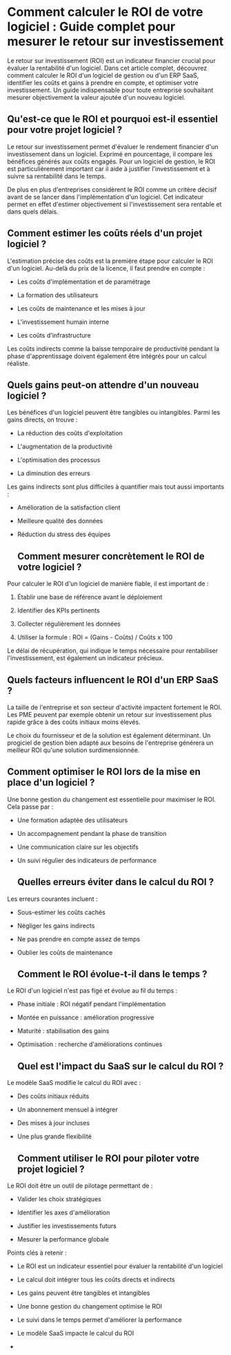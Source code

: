 # **Comment calculer le ROI de votre logiciel : Guide complet pour mesurer le retour sur investissement**

Le retour sur investissement (ROI) est un indicateur financier crucial pour évaluer la rentabilité d'un logiciel. Dans cet article complet, découvrez comment calculer le ROI d'un logiciel de gestion ou d'un ERP SaaS, identifier les coûts et gains à prendre en compte, et optimiser votre investissement. Un guide indispensable pour toute entreprise souhaitant mesurer objectivement la valeur ajoutée d'un nouveau logiciel.

## **Qu'est-ce que le ROI et pourquoi est-il essentiel pour votre projet logiciel ?**

Le retour sur investissement permet d'évaluer le rendement financier d'un investissement dans un logiciel. Exprimé en pourcentage, il compare les bénéfices générés aux coûts engagés. Pour un logiciel de gestion, le ROI est particulièrement important car il aide à justifier l'investissement et à suivre sa rentabilité dans le temps.

De plus en plus d'entreprises considèrent le ROI comme un critère décisif avant de se lancer dans l'implémentation d'un logiciel. Cet indicateur permet en effet d'estimer objectivement si l'investissement sera rentable et dans quels délais.

## **Comment estimer les coûts réels d'un projet logiciel ?**

L'estimation précise des coûts est la première étape pour calculer le ROI d'un logiciel. Au-delà du prix de la licence, il faut prendre en compte :

* Les coûts d'implémentation et de paramétrage

* La formation des utilisateurs

* Les coûts de maintenance et les mises à jour

* L'investissement humain interne

* Les coûts d'infrastructure

Les coûts indirects comme la baisse temporaire de productivité pendant la phase d'apprentissage doivent également être intégrés pour un calcul réaliste.

## **Quels gains peut-on attendre d'un nouveau logiciel ?**

Les bénéfices d'un logiciel peuvent être tangibles ou intangibles. Parmi les gains directs, on trouve :

* La réduction des coûts d'exploitation

* L'augmentation de la productivité

* L'optimisation des processus

* La diminution des erreurs

Les gains indirects sont plus difficiles à quantifier mais tout aussi importants :

* Amélioration de la satisfaction client

* Meilleure qualité des données

* Réduction du stress des équipes

  ## **Comment mesurer concrètement le ROI de votre logiciel ?**

Pour calculer le ROI d'un logiciel de manière fiable, il est important de :

1. Établir une base de référence avant le déploiement

2. Identifier des KPIs pertinents

3. Collecter régulièrement les données

4. Utiliser la formule : ROI \= (Gains \- Coûts) / Coûts x 100

Le délai de récupération, qui indique le temps nécessaire pour rentabiliser l'investissement, est également un indicateur précieux.

## **Quels facteurs influencent le ROI d'un ERP SaaS ?**

La taille de l'entreprise et son secteur d'activité impactent fortement le ROI. Les PME peuvent par exemple obtenir un retour sur investissement plus rapide grâce à des coûts initiaux moins élevés.

Le choix du fournisseur et de la solution est également déterminant. Un progiciel de gestion bien adapté aux besoins de l'entreprise générera un meilleur ROI qu'une solution surdimensionnée.

## **Comment optimiser le ROI lors de la mise en place d'un logiciel ?**

Une bonne gestion du changement est essentielle pour maximiser le ROI. Cela passe par :

* Une formation adaptée des utilisateurs

* Un accompagnement pendant la phase de transition

* Une communication claire sur les objectifs

* Un suivi régulier des indicateurs de performance

  ## **Quelles erreurs éviter dans le calcul du ROI ?**

Les erreurs courantes incluent :

* Sous-estimer les coûts cachés

* Négliger les gains indirects

* Ne pas prendre en compte assez de temps

* Oublier les coûts de maintenance

  ## **Comment le ROI évolue-t-il dans le temps ?**

Le ROI d'un logiciel n'est pas figé et évolue au fil du temps :

* Phase initiale : ROI négatif pendant l'implémentation

* Montée en puissance : amélioration progressive

* Maturité : stabilisation des gains

* Optimisation : recherche d'améliorations continues

  ## **Quel est l'impact du SaaS sur le calcul du ROI ?**

Le modèle SaaS modifie le calcul du ROI avec :

* Des coûts initiaux réduits

* Un abonnement mensuel à intégrer

* Des mises à jour incluses

* Une plus grande flexibilité

  ## **Comment utiliser le ROI pour piloter votre projet logiciel ?**

Le ROI doit être un outil de pilotage permettant de :

* Valider les choix stratégiques

* Identifier les axes d'amélioration

* Justifier les investissements futurs

* Mesurer la performance globale

Points clés à retenir :

* Le ROI est un indicateur essentiel pour évaluer la rentabilité d'un logiciel

* Le calcul doit intégrer tous les coûts directs et indirects

* Les gains peuvent être tangibles et intangibles

* Une bonne gestion du changement optimise le ROI

* Le suivi dans le temps permet d'améliorer la performance

* Le modèle SaaS impacte le calcul du ROI

- 
